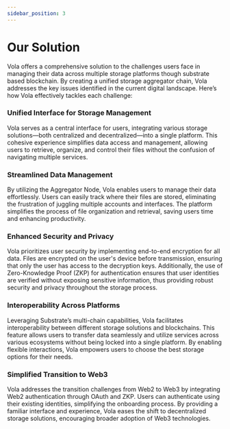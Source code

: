 ```yaml
---
sidebar_position: 3
---
```


# Our Solution

Vola offers a comprehensive solution to the challenges users face in managing their data across multiple storage platforms though substrate based blockchain. By creating a unified storage aggregator chain, Vola addresses the key issues identified in the current digital landscape. Here’s how Vola effectively tackles each challenge:

### Unified Interface for Storage Management

Vola serves as a central interface for users, integrating various storage solutions—both centralized and decentralized—into a single platform. This cohesive experience simplifies data access and management, allowing users to retrieve, organize, and control their files without the confusion of navigating multiple services.

### Streamlined Data Management

By utilizing the Aggregator Node, Vola enables users to manage their data effortlessly. Users can easily track where their files are stored, eliminating the frustration of juggling multiple accounts and interfaces. The platform simplifies the process of file organization and retrieval, saving users time and enhancing productivity.

### Enhanced Security and Privacy

Vola prioritizes user security by implementing end-to-end encryption for all data. Files are encrypted on the user's device before transmission, ensuring that only the user has access to the decryption keys. Additionally, the use of Zero-Knowledge Proof (ZKP) for authentication ensures that user identities are verified without exposing sensitive information, thus providing robust security and privacy throughout the storage process.

### Interoperability Across Platforms

Leveraging Substrate’s multi-chain capabilities, Vola facilitates interoperability between different storage solutions and blockchains. This feature allows users to transfer data seamlessly and utilize services across various ecosystems without being locked into a single platform. By enabling flexible interactions, Vola empowers users to choose the best storage options for their needs.

### Simplified Transition to Web3

Vola addresses the transition challenges from Web2 to Web3 by integrating Web2 authentication through OAuth and ZKP. Users can authenticate using their existing identities, simplifying the onboarding process. By providing a familiar interface and experience, Vola eases the shift to decentralized storage solutions, encouraging broader adoption of Web3 technologies.
